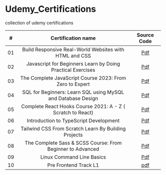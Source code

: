 # Udemy_Certifications
collection of udemy certifications

|  #  |            Certification name             | Source Code |
| :-: | :----------------------------: | :-------: |
| 01  |     Build Responsive Real-World Websites with HTML and CSS     | [Pdf](./html-css-js-cert.pdf.pdf) |  
| 02  |     Javascript for Beginners Learn by Doing Practical Exercises     | [Pdf](./js-basic.pdf) |
| 03  |     The Complete JavaScript Course 2023: From Zero to Expert  | [Pdf](./complete_js.pdf)  |
| 04  |     SQL for Beginners: Learn SQL using MySQL and Database Design     | [Pdf](./mysql-basic.pdf)  |
| 05  |     Complete React Hooks Course 2021: A - Z ( Scratch to React)    | [Pdf](./react-hooks.pdf)  |
| 06  |     Introduction to TypeScript Development     | [Pdf](./typeScript.pdf)  |
| 07  |     Tailwind CSS From Scratch Learn By Building Projects     | [Pdf](./tailwind.pdf)  |
| 08  |     The Complete Sass & SCSS Course: From Beginner to Advanced    | [Pdf](./sass-cert.pdf)  |
| 09  |     Linux Command Line Basics     | [Pdf](./linux-basic-cert.pdf)  |
| 10  |     Pre Frontend Track L1         |[pdf](./Pre-Frontend-TrackL1.pdf) |
